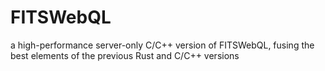 # FITSWebQL
a high-performance server-only C/C++ version of FITSWebQL, fusing the best elements of the previous Rust and C/C++ versions
